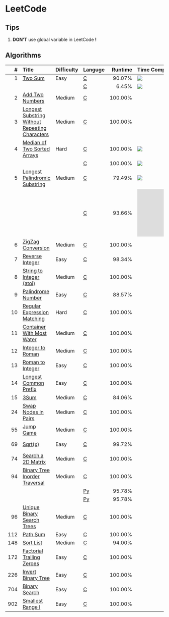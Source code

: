 # LeetCode

## Tips

1. **DON'T** use global variable in LeetCode **!**

## Algorithms
|   # | Title                                               | Difficulty | Languge    | Runtime | Time Complexity |             Tag             |
| --: | :-------------------------------------------------- | :--------- | :--------- | ------: | :-------------- | :-------------------------: |
|   1 | [Two Sum][1]                                        | Easy       | [C][1C]    |  90.07% | ![][On2]        |                             |
|     |                                                     |            | [C][1C2]   |   6.45% | ![][Ologn]      |                             |
|   2 | [Add Two Numbers][2]                                | Medium     | [C][2C]    | 100.00% |                 |                             |
|   3 | [Longest Substring Without Repeating Characters][3] | Medium     | [C][3C]    | 100.00% |                 |                             |
|   4 | [Median of Two Sorted Arrays][4]                    | Hard       | [C][4C1]   | 100.00% | ![][Ominmn]     |                             |
|     |                                                     |            | [C][4C2]   | 100.00% | ![][Ologmn]     |                             |
|   5 | [Longest Palindromic Substring][5]                  | Medium     | [C][5C1]   |  79.49% | ![][On2]        |                             |
|     |                                                     |            | [C][5C2]   |  93.66% | ![][On]         |      [Manacher][Mnch]       |
|   6 | [ZigZag Conversion][6]                              | Medium     | [C][6C]    | 100.00% |                 |                             |
|   7 | [Reverse Integer][7]                                | Easy       | [C][7C]    |  98.34% |                 |                             |
|   8 | [String to Integer (atoi)][8]                       | Medium     | [C][8C]    | 100.00% |                 |                             |
|   9 | [Palindrome Number][9]                              | Easy       | [C][9C]    |  88.57% |                 |                             |
|  10 | [Regular Expression Matching][10]                   | Hard       | [C][10C]   | 100.00% |                 | [Dynamic Programming][10dp] |
|  11 | [Container With Most Water][11]                     | Medium     | [C][11C]   | 100.00% |                 |                             |
|  12 | [Integer to Roman][12]                              | Medium     | [C][12C]   | 100.00% |                 |                             |
|  13 | [Roman to Integer][13]                              | Easy       | [C][13C]   | 100.00% |                 |                             |
|  14 | [Longest Common Prefix][14]                         | Easy       | [C][14C]   | 100.00% |                 |                             |
|  15 | [3Sum][15]                                          | Medium     | [C][15C]   |  84.06% |                 |                             |
|  24 | [Swap Nodes in Pairs][24]                           | Medium     | [C][24C]   | 100.00% |                 |                             |
|  55 | [Jump Game][55]                                     | Medium     | [C][55C]   | 100.00% |                 |                             |
|  69 | [Sqrt(x)][69]                                       | Easy       | [C][69C]   |  99.72% |                 |  Binary Search              |
|  74 | [Search a 2D Matrix][74]                            | Medium     | [C][74C]   | 100.00% |                 |  Binary Search              |
|  94 | [Binary Tree Inorder Traversal][94]                 | Medium     | [C][94C]   | 100.00% |                 |                             |
|     |                                                     |            | [Py][94P1] |  95.78% |                 |  Iteration                  |
|     |                                                     |            | [Py][94P2] |  95.78% |                 |  Recursion                  |
|  96 | [Unique Binary Search Trees][96]                    | Medium     | [C][96C]   | 100.00% |                 |                             |
| 112 | [Path Sum][112]                                     | Easy       | [C][112C]  | 100.00% |                 |                             |
| 148 | [Sort List][148]                                    | Medium     | [C][148C]  |  94.00% |                 |                             |
| 172 | [Factorial Trailing Zeroes][172]                    | Easy       | [C][172C]  | 100.00% |                 |                             |
| 226 | [Invert Binary Tree][226]                           | Easy       | [C][226C]  | 100.00% |                 |                             |
| 704 | [Binary Search][704]                                | Easy       | [C][704C]  | 100.00% |                 |                             |
| 902 | [Smallest Range I][902]                             | Easy       | [C][902C]  | 100.00% |                 |                             |


[1]:    ./doc/001.md
[1C]:   ./src/prob/001.c
[1C2]:  ./src/prob/001_2.c
[2]:    ./doc/002.md
[2C]:   ./src/prob/002.c
[3]:    ./doc/003.md
[3C]:   ./src/prob/003.c
[4]:    ./doc/004.md
[4C1]:  ./src/prob/004_1.c 
[4C2]:  ./src/prob/004_2.c 
[5]:    ./doc/005.md
[5C1]:  ./src/prob/005_1.c 
[5C2]:  ./src/prob/005_2.c
[6]:    ./doc/006.md
[6C]:   ./src/prob/006.c
[7]:    ./doc/007.md
[7C]:   ./src/prob/007.c
[8]:    ./doc/008.md
[8C]:   ./src/prob/008.c
[9]:    ./doc/009.md
[9C]:   ./src/prob/009.c
[10]:   ./doc/010.md
[10C]:  ./src/prob/010.c
[11]:   ./doc/011.md
[11C]:  ./src/prob/011.c
[12]:   ./doc/012.md
[12C]:  ./src/prob/012.c
[13]:   ./doc/013.md
[13C]:  ./src/prob/013.c
[14]:   ./doc/014.md
[14C]:  ./src/prob/014.c
[15]:   ./doc/015.md
[15C]:  ./src/prob/015.c
[24]:   ./doc/024.md
[24C]:  ./src/prob/024.c
[55]:   ./doc/055.md
[55C]:  ./src/prob/055.c
[69]:   ./doc/069.md
[69C]:  ./src/prob/069.c
[74]:   ./doc/074.md
[74C]:  ./src/prob/074.c
[94]:   ./doc/094.md
[94C]:  ./src/prob/094.c
[96]:   ./doc/096.md
[96C]:  ./src/prob/096.c
[94P1]:  ./src/prob/094_1.py
[94P2]:  ./src/prob/094_2.py
[112]:  ./doc/112.md
[112C]: ./src/prob/112.c
[148]:  ./doc/148.md
[148C]: ./src/prob/148.c
[172]:  ./doc/172.md
[172C]: ./src/prob/172.c
[226]:  ./doc/226.md
[226C]: ./src/prob/226.c
[704]:  ./doc/704.md
[704C]: ./src/prob/704.c
[902]:  ./doc/902.md
[902C]: ./src/prob/902.c


[Ominmn]: http://latex.codecogs.com/gif.latex?O(\min\(m,n\)) 
[Ologmn]: http://latex.codecogs.com/gif.latex?O(\log\(m,n\)) 
[Ologn]: http://latex.codecogs.com/gif.latex?O(\log\(n\)) 
[On2]: http://latex.codecogs.com/gif.latex?O(n^{2})  
[On]: http://latex.codecogs.com/gif.latex?O(n) 

[Mnch]: https://www.geeksforgeeks.org/manachers-algorithm-linear-time-longest-palindromic-substring-part-1/  
[10dp]: ./doc/010_dp.md
